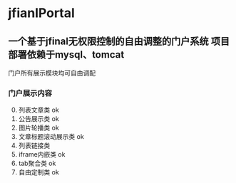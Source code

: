 # jfianlPortal
一个基于jfinal无权限控制的自由调整的门户系统
项目部署依赖于mysql、tomcat
---
门户所有展示模块均可自由调配
### 门户展示内容
0. 列表文章类	ok
1. 公告展示类	ok
2. 图片轮播类	ok
3. 文章标题滚动展示类	ok
4. 列表链接类
5. iframe内嵌类	ok
6. tab聚合类	ok
7. 自由定制类	ok